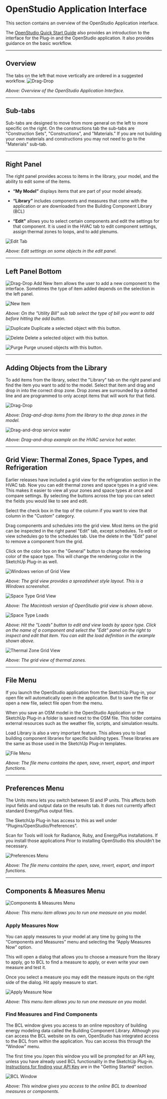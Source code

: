 # OpenStudio Application Interface
This section contains an overview of the OpenStudio Application interface.

The [OpenStudio Quick Start Guide](../../img/pdfs/openstudio_interface_quickstart_1.4.0.pdf)  also provides an introduction to the interface for the Plug-in and the OpenStudio application. It also provides guidance on the basic workflow. 

------ 

## Overview

The tabs on the left that move vertically are ordered in a suggested workflow.
![Drag-Drop](../../img/os_interface/overview.png "Drag-and-drop constructions")

*Above: Overview of the OpenStudio Application Interface.*


------

## Sub-tabs

Sub-tabs are designed to move from more general on the left to more specific on the right. On the constructions tab the sub-tabs are "Construction Sets", "Constructions", and "Materials." If you are not building your own materials and constructions you may not need to go to the "Materials" sub-tab.

------ 

## Right Panel

The right panel provides access to items in the library, your model, and the ability to edit some of the items.

* __“My Model”__ displays items that are part of your model already.

* __“Library”__ includes components and measures that come with the application or are downloaded from the Building Component Library (BCL)

* __“Edit"__ allows you to select certain components and edit the settings for that component. It is used in the HVAC tab to edit component settings, assign thermal zones to loops, and to add plenums.

![Edit Tab](../../img/os_interface/edit_tab.png "Edit Tab Example")

*Above: Edit settings on some objects in the edit panel.*

------  

## Left Panel Bottom

![Drag-Drop](../../img/os_interface/add.png "Drag-and-drop constructions") Add New Item allows the user to add a new component to the interface. Sometimes the type of item added depends on the selection in the left panel.

![New Item](../../img/os_interface/add_example.png "New Item Example")

*Above: On the "Utility Bill" sub tab select the type of bill you want to add before hitting the add button.*

![Duplicate](../../img/os_interface/duplicate.png "Drag-and-drop constructions") Duplicate a selected object with this button.

![Delete](../../img/os_interface/delete.png "Delete") Delete a selected object with this button.

![Purge](../../img/os_interface/purge.png "Purge Unused Objects") Purge unused objects with this button.

------ 
 
## Adding Objects from the Library
To add items from the library, select the "Library" tab on the right panel and find the item you want to add to the model. Select that item and drag and drop in into the correct drop zone. Drop zones are surrounded by a dotted line and are programmed to only accept items that will work for that field.

![Drag-Drop](../../img/os_interface/drag_drop.png "Drag-and-drop constructions")

*Above: Drag-and-drop items from the library to the drop zones in the model.*

![Drag-and-drop service water](../../img/os_interface/drag_drop_water.png "Drag-and-drop service hot water")

*Above: Drag-and-drop example on the HVAC service hot water.*

------
 
## Grid View: Thermal Zones, Space Types, and Refrigeration
Earlier releases have included a grid view for the refrigeration section in the HVAC tab. Now you can edit thermal zones and space types in a grid view. This makes it easier to view all your zones and space types at once and compare settings. By selecting the buttons across the top you can select the fields you would like to see and edit.

Select the check box in the top of the column if you want to view that column in the "Custom" category. 

Drag components and schedules into the grid view. Most items on the grid can be inspected in the right panel "Edit" tab, except schedules. To edit or view schedules go to the schedules tab. Use the delete in the "Edit" panel to remove a component from the grid.

Click on the color box on the "General" button to change the rendering color of the space type. This will change the rendering color in the SketchUp Plug-in as well.

<img src="../../img/os_interface/pc_grid.png" class="img-responsive" alt="Windows verion of Grid View">

*Above: The grid view provides a spreadsheet style layout. This is a Windows screenshot.*

<img src="../../img/os_interface/space_type_grid1.png" class="img-responsive" alt="Space Type Grid View">

*Above: The Macintosh version of OpenStudio grid view is shown above.*

<img src="../../img/os_interface/space_type_grid_loads.png" class="img-responsive" alt="Space Type Loads">

*Above: Hit the "Loads" button to edit and view loads by space type. Click on the name of a component and select the  "Edit" panel on the right to inspect and edit that item. You can edit the load definition in the example shown above.*

<img src="../../img/os_interface/thermal_zone_grid.png" class="img-responsive" alt="Thermal Zone Grid View">

*Above: The grid view of thermal zones.*

------ 

## File Menu

If you launch the OpenStudio application from the SketchUp Plug-in, your open file will automatically open in the application. But to save the file or open a new file, select file open from the menu.

When you save an OSM model in the OpenStudio Application or the SketchUp Plug-in a folder is saved next to the OSM file. This folder contains external resources such as the weather file, scripts, and simulation results.

Load Library is also a very important feature. This allows you to load building component libraries for specific building types. These libraries are the same as those used in the SketchUp Plug-in templates.

![File Menu](../../img/os_interface/file_menu.png "File Menu")

*Above: The file menu contains the open, save, revert, export, and import functions.*

------ 

## Preferences Menu

The Units menu lets you switch between SI and IP units. This affects both input fields and output data on the results tab. It does not currently affect standard EnergyPlus output files.

The SketchUp Plug-in has access to this as well under “Plugins/OpenStudio/Preferences”.

Scan for Tools will look for Radiance, Ruby, and EnergyPlus installations. If you install those applications Prior to installing OpenStudio this shouldn’t be necessary.

![Preferences Menu](../../img/os_interface/prefer_menu.png "Preferences Menu")

*Above: The file menu contains the open, save, revert, export, and import functions.*

------ 

## Components & Measures Menu

![Components & Measures Menu](../../img/os_interface/measures_components_menu.png "Components and Measures Menu")

*Above: This menu item allows you to run one measure on you model.*

### Apply Measures Now
You can apply measures to your model at any time by going to the “Components and Measures” menu and selecting the “Apply Measures Now” option.

This will open a dialog that allows you to choose a measure from the library to apply, go to BCL to find a measure to apply, or even write your own measure and test it.
 
Once you select a measure you may edit the measure inputs on the right side of the dialog. Hit apply measure to start.

![Apply Measure Now](../../img/os_interface/apply_measure_now.png "Apply Measure Now")

*Above: This menu item allows you to run one measure on you model.*

### Find Measures and Find Components

The BCL window gives you access to an online repository of building energy modeling data called the Building Component Library. Although you can access the BCL website on its own, OpenStudio has integrated access to the BCL from within the application. You can access this through the “Window” menu.

The first time you /open this window you will be prompted for an API key, unless you have already used BCL functionality in the SketchUp Plug-in. [Instructions for finding your API Key](../getting_started/GettingStarted.md#connecting-with-the-building-component-library) are in the "Getting Started" section.

![BCL Window](../../img/os_interface/bcl_window.png "BCL Window")

*Above: This window gives you access to the online BCL to download measures or components.*

